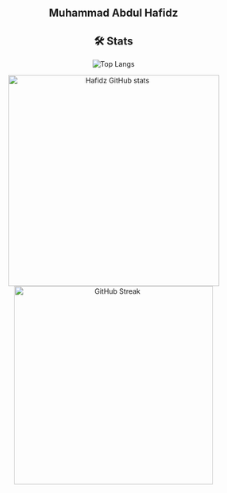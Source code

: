
<h2 align="center">Muhammad Abdul Hafidz</h2>

<div align="center">
  
## 🛠️ Stats


![Top Langs](https://github-readme-stats.vercel.app/api/top-langs/?username=mabdulhafidz&layout=compact&theme=dark)

<img width="425" src="https://github-readme-stats.vercel.app/api?username=mabdulhafidz&show_icons=true&theme=dark" alt="Hafidz GitHub stats">
<img width="400" src="https://github-readme-streak-stats.herokuapp.com?user=mabdulhafidz&theme=dark&hide_border=true&width=100%" alt="GitHub Streak">


</div>
